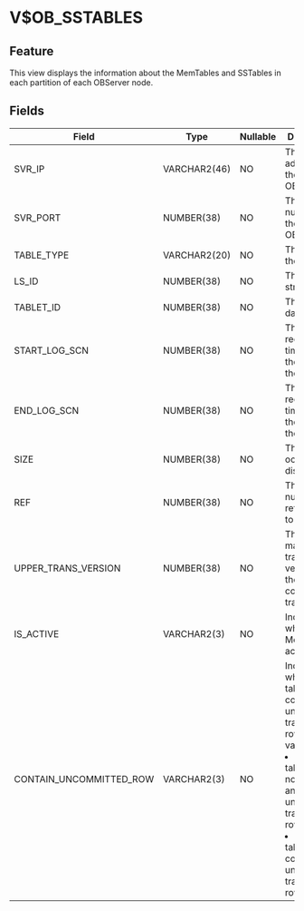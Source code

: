 V$OB_SSTABLES
==================================

Feature
-----------------------

This view displays the information about the MemTables and SSTables in each partition of each OBServer node.

Fields
-------------------------

| Field | Type | Nullable | Description |
|-------------------------|---------------|------------|--------------------------------------------------------------------------------------------------------------------------------------------------------------------|
| SVR_IP | VARCHAR2(46) | NO | The IP address of the OBServer. |
| SVR_PORT | NUMBER(38) | NO | The port number of the OBServer. |
| TABLE_TYPE | VARCHAR2(20) | NO | The type of the table. |
| LS_ID | NUMBER(38) | NO | The log stream ID. |
| TABLET_ID | NUMBER(38) | NO | The ID of the data shard. |
| START_LOG_SCN | NUMBER(38) | NO | The first recorded log timestamp of the data in the table. |
| END_LOG_SCN | NUMBER(38) | NO | The last recorded log timestamp of the data in the table. |
| SIZE | NUMBER(38) | NO | The occupied disk space. |
| REF | NUMBER(38) | NO | The counted number of references to the table. |
| UPPER_TRANS_VERSION | NUMBER(38) | NO | The maximum transaction version of the committed transactions. |
| IS_ACTIVE | VARCHAR2(3) | NO | Indicates whether the MemTable is active. |
| CONTAIN_UNCOMMITTED_ROW | VARCHAR2(3) | NO | Indicates whether the table contains uncommitted transaction rows. Valid values: <li> `NO`: The table does not contain any uncommitted transaction rows.   <li> `YES`: The table contains uncommitted transaction rows. |
